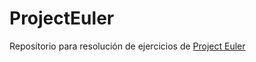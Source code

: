 # ProjectEuler

Repositorio para resolución de ejercicios de [Project Euler](https://projecteuler.net/archives)
